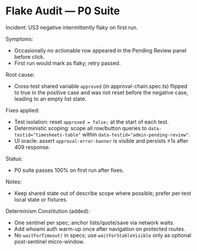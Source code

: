 # Flake Audit — P0 Suite

Incident: US3 negative intermittently flaky on first run.

Symptoms:
- Occasionally no actionable row appeared in the Pending Review panel before click.
- First run would mark as flaky; retry passed.

Root cause:
- Cross‑test shared variable `approved` (in approval-chain.spec.ts) flipped to true in the positive case and was not reset before the negative case, leading to an empty list state.

Fixes applied:
- Test isolation: reset `approved = false;` at the start of each test.
- Deterministic scoping: scope all row/button queries to `data-testid="timesheets-table"` within `data-testid="admin-pending-review"`.
- UI oracle: assert `approval-error-banner` is visible and persists ≥1s after 409 response.

Status:
- P0 suite passes 100% on first run after fixes.

Notes:
- Keep shared state out of describe scope where possible; prefer per‑test local state or fixtures.

Determinism Constitution (added):
- One sentinel per spec; anchor lists/quote/save via network waits.
- Add whoami auth warm-up once after navigation on protected routes.
- No `waitForTimeout(` in specs; use `waitForStableVisible` only as optional post-sentinel micro-window.

